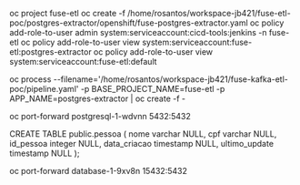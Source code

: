 
oc project fuse-etl
oc create -f  /home/rosantos/workspace-jb421/fuse-etl-poc/postgres-extractor/openshift/fuse-postgres-extractor.yaml
oc policy add-role-to-user admin system:serviceaccount:cicd-tools:jenkins -n fuse-etl
oc policy add-role-to-user view system:serviceaccount:fuse-etl:postgres-extractor
oc policy add-role-to-user view system:serviceaccount:fuse-etl:default


oc process --filename='/home/rosantos/workspace-jb421/fuse-kafka-etl-poc/pipeline.yaml' -p BASE_PROJECT_NAME=fuse-etl -p APP_NAME=postgres-extractor | oc create -f -

oc port-forward postgresql-1-wdvnn 5432:5432


CREATE TABLE public.pessoa (
	nome varchar NULL,
	cpf varchar NULL,
	id_pessoa integer NULL,
	data_criacao timestamp NULL,
	ultimo_update timestamp NULL
);


oc port-forward database-1-9xv8n 15432:5432